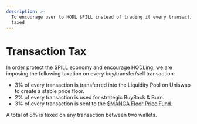 ```yaml
---
description: >-
  To encourage user to HODL $PILL instead of trading it every transaction is
  taxed
---
```


# Transaction Tax

In order protect the $PILL economy and encourage HODLing, we are imposing the following taxation on every buy/transfer/sell transaction:

* 3% of every transaction is transferred into the Liquidity Pool on Uniswap to create a stable price floor.
* 2% of every transaction is used for strategic BuyBack & Burn.
* 3% of every transaction is sent to the [$MANGA Floor Price Fund](usdmanga-floor-price-fund.md).

A total of 8% is taxed on any transaction between two wallets.
